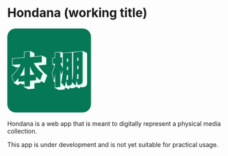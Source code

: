 # Hondana (working title)

![icon](./client/src/images/light-icons/android-chrome-192x192.png)

Hondana is a web app that is meant to digitally represent a physical media collection.

This app is under development and is not yet suitable for practical usage.
